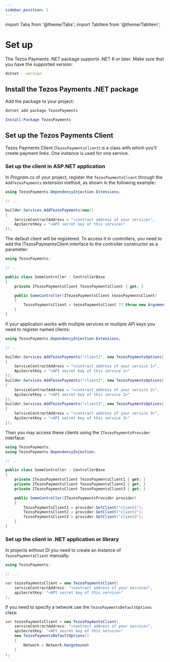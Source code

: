 ```yaml
---
sidebar_position: 1
---
```

import Tabs from '@theme/Tabs';
import TabItem from '@theme/TabItem';

# Set up
The Tezos Payments .NET package supports .NET 6 or later. Make sure that you have the supported version:
```bash
dotnet --version
```

## Install the Tezos Payments .NET package
Add the package to your project:

<Tabs>
<TabItem value="dotnet-cli" label=".NET CLI">

```bash
dotnet add package TezosPayments
```

</TabItem>

<TabItem value="package-manager" label="Package Manager">

```powershell
Install-Package TezosPayments
```

</TabItem>
</Tabs>

## Set up the Tezos Payments Client
Tezos Payments Client (`TezosPaymentsClient`) is a class with which you’ll create payment links. One instance is used for one service.

### Set up the client in ASP.NET application
In *Program.cs* of your project, register the `TezosPaymentsClient` through the `AddTezosPayments` extension method, as shown in the following example:

```cs
using TezosPayments.DependencyInjection.Extensions;

// ...

builder.Services.AddTezosPayments(new()
{
    ServiceContractAddress = "<contract address of your service>",
    ApiSecretKey = "<API secret key of this service>"
});
```

The default client will be registered. To access it in controllers, you need to add the ITezosPaymentsClient interface to the controller constructor as a parameter:

```cs
using TezosPayments;

// ...

public class SomeController : ControllerBase
{
    private ITezosPaymentsClient TezosPaymentsClient { get; }

    public SomeController(ITezosPaymentsClient tezosPaymentsClient)
    {
        TezosPaymentsClient = tezosPaymentsClient ?? throw new ArgumentNullException(nameof(tezosPaymentsClient));
    }
}
```

If your application works with multiple services or multiple API keys you need to register named clients:

```cs
using TezosPayments.DependencyInjection.Extensions;

// ...

builder.Services.AddTezosPayments("client1", new TezosPaymentsOptions()
{
    ServiceContractAddress = "<contract address of your service 1>",
    ApiSecretKey = "<API secret key of this service 1>"
});
builder.Services.AddTezosPayments("client2", new TezosPaymentsOptions()
{
    ServiceContractAddress = "<contract address of your service 2>",
    ApiSecretKey = "<API secret key of this service 2>"
});
builder.Services.AddTezosPayments("client3", new TezosPaymentsOptions()
{
    ServiceContractAddress = "<contract address of your service 3>",
    ApiSecretKey = "<API secret key of this service 3>"
});
```

Then you may access these clients using the `ITezosPaymentsProvider` interface:

```cs
using TezosPayments;
using TezosPayments.DependencyInjection;

// ...

public class SomeController : ControllerBase
{
    private ITezosPaymentsClient TezosPaymentsClient1 { get; }
    private ITezosPaymentsClient TezosPaymentsClient2 { get; }
    private ITezosPaymentsClient TezosPaymentsClient3 { get; }

    public SomeController(ITezosPaymentsProvider provider)
    {
        TezosPaymentsClient1 = provider.GetClient("client1");
        TezosPaymentsClient2 = provider.GetClient("client2");
        TezosPaymentsClient3 = provider.GetClient("client3");
    }
}
```

### Set up the client in .NET application or library
In projects without DI you need to create an instance of `TezosPaymentsClient` manually:

```cs
using TezosPayments;

// ...

var tezosPaymentsClient = new TezosPaymentsClient(
    serviceContractAddress: "<contract address of your service>",
    apiSecretKey: "<API secret key of this service>"
);
```

If you need to specify a network use the `TezosPaymentsDefaultOptions` class:

```cs
var tezosPaymentsClient = new TezosPaymentsClient(
    serviceContractAddress: "<contract address of your service>",
    apiSecretKey: "<API secret key of this service>"
    new TezosPaymentsDefaultOptions()
    {
        Network = Network.Hangzhounet
    }
);
```
